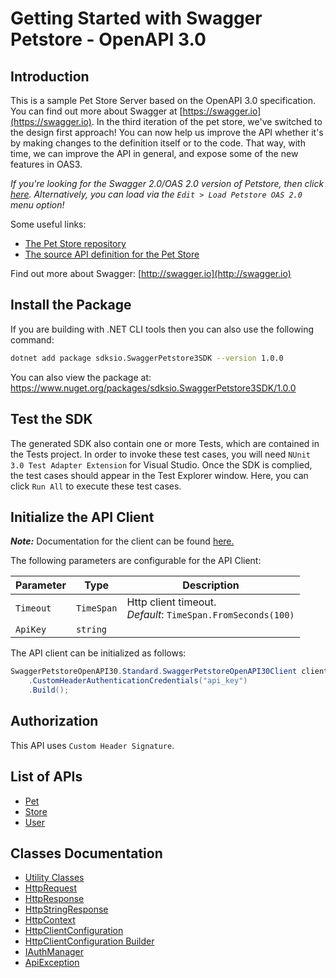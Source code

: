 
# Getting Started with Swagger Petstore - OpenAPI 3.0

## Introduction

This is a sample Pet Store Server based on the OpenAPI 3.0 specification.  You can find out more about
Swagger at [https://swagger.io](https://swagger.io). In the third iteration of the pet store, we've switched to the design first approach!
You can now help us improve the API whether it's by making changes to the definition itself or to the code.
That way, with time, we can improve the API in general, and expose some of the new features in OAS3.

_If you're looking for the Swagger 2.0/OAS 2.0 version of Petstore, then click [here](https://editor.swagger.io/?url=https://petstore.swagger.io/v2/swagger.yaml). Alternatively, you can load via the `Edit > Load Petstore OAS 2.0` menu option!_

Some useful links:

- [The Pet Store repository](https://github.com/swagger-api/swagger-petstore)
- [The source API definition for the Pet Store](https://github.com/swagger-api/swagger-petstore/blob/master/src/main/resources/openapi.yaml)

Find out more about Swagger: [http://swagger.io](http://swagger.io)

## Install the Package

If you are building with .NET CLI tools then you can also use the following command:

```bash
dotnet add package sdksio.SwaggerPetstore3SDK --version 1.0.0
```

You can also view the package at:
https://www.nuget.org/packages/sdksio.SwaggerPetstore3SDK/1.0.0

## Test the SDK

The generated SDK also contain one or more Tests, which are contained in the Tests project. In order to invoke these test cases, you will need `NUnit 3.0 Test Adapter Extension` for Visual Studio. Once the SDK is complied, the test cases should appear in the Test Explorer window. Here, you can click `Run All` to execute these test cases.

## Initialize the API Client

**_Note:_** Documentation for the client can be found [here.](https://www.github.com/sdks-io/swagger-petstore-3-dotnet-sdk/tree/1.0.0/doc/client.md)

The following parameters are configurable for the API Client:

| Parameter | Type | Description |
|  --- | --- | --- |
| `Timeout` | `TimeSpan` | Http client timeout.<br>*Default*: `TimeSpan.FromSeconds(100)` |
| `ApiKey` | `string` |  |

The API client can be initialized as follows:

```csharp
SwaggerPetstoreOpenAPI30.Standard.SwaggerPetstoreOpenAPI30Client client = new SwaggerPetstoreOpenAPI30.Standard.SwaggerPetstoreOpenAPI30Client.Builder()
    .CustomHeaderAuthenticationCredentials("api_key")
    .Build();
```

## Authorization

This API uses `Custom Header Signature`.

## List of APIs

* [Pet](https://www.github.com/sdks-io/swagger-petstore-3-dotnet-sdk/tree/1.0.0/doc/controllers/pet.md)
* [Store](https://www.github.com/sdks-io/swagger-petstore-3-dotnet-sdk/tree/1.0.0/doc/controllers/store.md)
* [User](https://www.github.com/sdks-io/swagger-petstore-3-dotnet-sdk/tree/1.0.0/doc/controllers/user.md)

## Classes Documentation

* [Utility Classes](https://www.github.com/sdks-io/swagger-petstore-3-dotnet-sdk/tree/1.0.0/doc/utility-classes.md)
* [HttpRequest](https://www.github.com/sdks-io/swagger-petstore-3-dotnet-sdk/tree/1.0.0/doc/http-request.md)
* [HttpResponse](https://www.github.com/sdks-io/swagger-petstore-3-dotnet-sdk/tree/1.0.0/doc/http-response.md)
* [HttpStringResponse](https://www.github.com/sdks-io/swagger-petstore-3-dotnet-sdk/tree/1.0.0/doc/http-string-response.md)
* [HttpContext](https://www.github.com/sdks-io/swagger-petstore-3-dotnet-sdk/tree/1.0.0/doc/http-context.md)
* [HttpClientConfiguration](https://www.github.com/sdks-io/swagger-petstore-3-dotnet-sdk/tree/1.0.0/doc/http-client-configuration.md)
* [HttpClientConfiguration Builder](https://www.github.com/sdks-io/swagger-petstore-3-dotnet-sdk/tree/1.0.0/doc/http-client-configuration-builder.md)
* [IAuthManager](https://www.github.com/sdks-io/swagger-petstore-3-dotnet-sdk/tree/1.0.0/doc/i-auth-manager.md)
* [ApiException](https://www.github.com/sdks-io/swagger-petstore-3-dotnet-sdk/tree/1.0.0/doc/api-exception.md)

